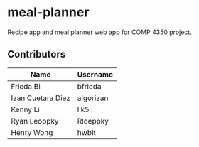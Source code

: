# meal-planner

Recipe app and meal planner web app for COMP 4350 project.

## Contributors
| Name | Username |
|---|---|
| Frieda Bi | bfrieda |
| Izan Cuetara Diez | algorizan |
| Kenny Li | lik5 |
| Ryan Leoppky | Rloeppky |
| Henry Wong | hwbit |
